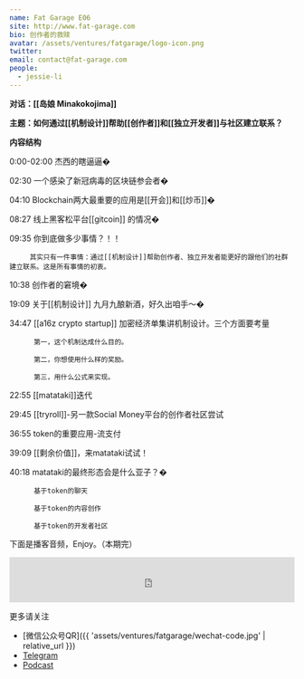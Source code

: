 ```yaml
---
name: Fat Garage E06
site: http://www.fat-garage.com
bio: 创作者的救赎
avatar: /assets/ventures/fatgarage/logo-icon.png
twitter: 
email: contact@fat-garage.com
people:
  - jessie-li
---
```




**对话：[[岛娘 Minakokojima]]**

**主题：如何通过[[机制设计]]帮助[[创作者]]和[[独立开发者]]与社区建立联系？**

**内容结构**

0:00-02:00 杰西的瞎逼逼�️ 

02:30 一个感染了新冠病毒的区块链参会者�

04:10 Blockchain两大最重要的应用是[[开会]]和[[炒币]]�

08:27 线上黑客松平台[[gitcoin]] 的情况�

09:35 你到底做多少事情？！！

         其实只有一件事情：通过[[机制设计]]帮助创作者、独立开发者能更好的跟他们的社群建立联系。这是所有事情的初衷。

10:38 创作者的窘境�

19:09 关于[[机制设计]] 九月九酿新酒，好久出咱手～�

34:47 [[a16z crypto startup]] 加密经济单集讲机制设计。三个方面要考量

          第一，这个机制达成什么目的。

          第二，你想使用什么样的奖励。

          第三，用什么公式来实现。

22:55 [[matataki]]迭代

29:45 [[tryroll]]-另一款Social Money平台的创作者社区尝试

36:55 token的重要应用-流支付

39:09 [[剩余价值]]，来matataki试试！

40:18 matataki的最终形态会是什么亚子？�

          基于token的聊天

          基于token的内容创作

          基于token的开发者社区

下面是播客音频，Enjoy。（本期完）

<iframe height="80" width="100%" src="https://www.ximalaya.com/thirdparty/player/sound/player.html?id=286318338&type=red" frameborder=0 allowfullscreen></iframe>


   更多请关注

- [微信公众号QR]({{ 'assets/ventures/fatgarage/wechat-code.jpg' | relative_url }})
- [Telegram](https://t.me/fatgarage)
- [Podcast](http://xima.tv/B41MrV)

